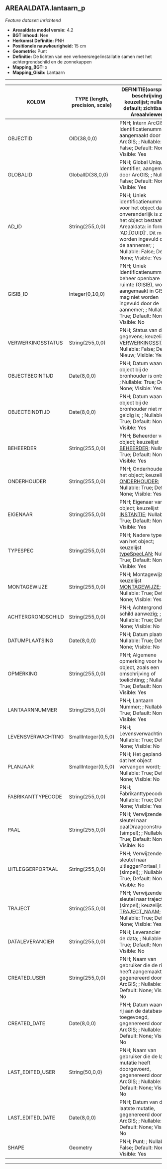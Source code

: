 ## AREAALDATA.lantaarn_p

*Feature dataset: Inrichtend*


* __Areaaldata model versie:__ 4.2
* __BGT inhoud:__ Nee
* __Herkomst Definitie:__ PNH
* __Positionele nauwkeurigheid:__ 15 cm
* __Geometrie:__ Punt
* __Definitie:__  De lichten van een verkeersregelinstallatie samen met het achtergrondschild en de zonnekappen
* __Mapping_BGT:__ x
* __Mapping_Gisib:__ Lantaarn

***

|__KOLOM__                             |__TYPE (length, precision, scale)__          	          |__DEFINITIE__(oorsprong; beschrijving; keuzelijst; nullable; default; zichtbaar in Areaalviewer)|
|------                              |----                   |-----    |
|OBJECTID                            |OID(38,0,0)            |PNH; Intern ArcGIS Identificatienummer, aangemaakt door ArcGIS; ; Nullable: False; Default: None; Visible: Yes|
|GLOBALID                            |GlobalID(38,0,0)       |PNH; Global Unique Identifier, aangemaakt door ArcGIS; ; Nullable: False; Default: None; Visible: Yes|
|AD_ID                               |String(255,0,0)        |PNH; Uniek identificatienummer voor het object dat onveranderlijk is zolang het object bestaat in Areaaldata: in format 'AD.[GUID]'. Dit moet worden ingevuld door de aannemer; ; Nullable: False; Default: None; Visible: Yes|
|GISIB_ID                            |Integer(0,10,0)        |PNH; Uniek Identificatienummer beheer openbare ruimte (GISIB), wordt aangemaakt in GISIB en mag niet worden ingevuld door de aannemer; ; Nullable: True; Default: None; Visible: No|
|VERWERKINGSSTATUS                   |String(255,0,0)        |PNH; Status van de gegevens; keuzelijst [VERWERKINGSSTATUS](http://provincienh.github.io/Leveren_Geoinformatie/keuzelijsten/VERWERKINGSSTATUS.md); Nullable: False; Default: Nieuw; Visible: Yes|
|OBJECTBEGINTIJD                     |Date(8,0,0)            |PNH; Datum waarop het object bij de bronhouder is ontstaan; ; Nullable: True; Default: None; Visible: Yes|
|OBJECTEINDTIJD                      |Date(8,0,0)            |PNH; Datum waarop het object bij de bronhouder niet meer geldig is; ; Nullable: True; Default: None; Visible: Yes|
|BEHEERDER                           |String(255,0,0)        |PNH; Beheerder van het object; keuzelijst [BEHEERDER](http://provincienh.github.io/Leveren_Geoinformatie/keuzelijsten/BEHEERDER.md); Nullable: True; Default: None; Visible: Yes|
|ONDERHOUDER                         |String(255,0,0)        |PNH; Onderhouder van het object; keuzelijst [ONDERHOUDER](http://provincienh.github.io/Leveren_Geoinformatie/keuzelijsten/ONDERHOUDER.md); Nullable: True; Default: None; Visible: Yes|
|EIGENAAR                            |String(255,0,0)        |PNH; Eigenaar van het object; keuzelijst [INSTANTIE](http://provincienh.github.io/Leveren_Geoinformatie/keuzelijsten/INSTANTIE.md); Nullable: True; Default: None; Visible: Yes|
|TYPESPEC                            |String(255,0,0)        |PNH; Nadere typering van het object; keuzelijst [typeSpecLAN](http://provincienh.github.io/Leveren_Geoinformatie/keuzelijsten/typeSpecLAN.md); Nullable: True; Default: None; Visible: Yes|
|MONTAGEWIJZE                        |String(255,0,0)        |PNH; Montagewijze; keuzelijst [MONTAGEWIJZE](http://provincienh.github.io/Leveren_Geoinformatie/keuzelijsten/MONTAGEWIJZE.md); Nullable: True; Default: None; Visible: Yes|
|ACHTERGRONDSCHILD                   |String(255,0,0)        |PNH; Achtergrond schild aanwezig; ; Nullable: True; Default: None; Visible: No|
|DATUMPLAATSING                      |Date(8,0,0)            |PNH; Datum plaatsing; ; Nullable: True; Default: None; Visible: No|
|OPMERKING                           |String(255,0,0)        |PNH; Algemene opmerking voor het object, zoals een omschrijving of toelichting; ; Nullable: True; Default: None; Visible: Yes|
|LANTAARNNUMMER                      |String(255,0,0)        |PNH; Lantaarn Nummer; ; Nullable: True; Default: None; Visible: Yes|
|LEVENSVERWACHTING                   |SmallInteger(0,5,0)    |PNH; Levensverwachting; ; Nullable: True; Default: None; Visible: No|
|PLANJAAR                            |SmallInteger(0,5,0)    |PNH; Het geplande jaar dat het object vervangen wordt; ; Nullable: True; Default: None; Visible: No|
|FABRIKANTTYPECODE                   |String(255,0,0)        |PNH; Fabrikanttypecode; ; Nullable: True; Default: None; Visible: Yes|
|PAAL                                |String(255,0,0)        |PNH; Verwijzende sleutel naar paalDraagconstructie_p (simpel); ; Nullable: True; Default: None; Visible: No|
|UITLEGGERPORTAAL                    |String(255,0,0)        |PNH; Verwijzende sleutel naar uitleggerPortaal_l (simpel); ; Nullable: True; Default: None; Visible: No|
|TRAJECT                             |String(255,0,0)        |PNH; Verwijzende sleutel naar traject_v (simpel); keuzelijst [TRAJECT_NAAM](http://provincienh.github.io/Leveren_Geoinformatie/keuzelijsten/TRAJECT_NAAM.md); Nullable: True; Default: None; Visible: Yes|
|DATALEVERANCIER                     |String(255,0,0)        |PNH; Leverancier van de data; ; Nullable: True; Default: None; Visible: No|
|CREATED_USER                        |String(255,0,0)        |PNH; Naam van gebruiker die de rij heeft aangemaakt, gegenereerd door ArcGIS; ; Nullable: True; Default: None; Visible: No|
|CREATED_DATE                        |Date(8,0,0)            |PNH; Datum waarop de rij aan de database is toegevoegd, gegenereerd door ArcGIS; ; Nullable: True; Default: None; Visible: No|
|LAST_EDITED_USER                    |String(50,0,0)         |PNH; Naam van gebruiker die de laatste mutatie heeft doorgevoerd, gegenereerd door ArcGIS; ; Nullable: True; Default: None; Visible: No|
|LAST_EDITED_DATE                    |Date(8,0,0)            |PNH; Datum van de laatste mutatie, gegenereerd door ArcGIS; ; Nullable: True; Default: None; Visible: No|
|SHAPE                               |Geometry               |PNH; Punt; ; Nullable: False; Default: None; Visible: Yes|


***




